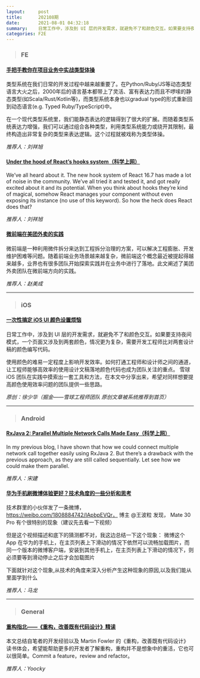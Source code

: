 ```yaml
---
layout:     post
title:      202108期
date:       2021-08-01 04:32:18
summary:    日常工作中，涉及到 UI 层的开发需求，就避免不了和颜色交互。如果要支持夜间模式，一个页面又涉及到两套颜色，情况更为复杂，需要开发工程师比对两套设计稿的颜色编写代码。使用颜色的难易一定程度上影响开发效率。如何打通工程师和设计师之间的通道，让工程师能够高效率的使用设计文稿落地颜色代码也成为团队关注的重点。雪球 iOS 团队在实践中摸索出一套工具和方法，在本文中分享出来，希望对同样想要提高颜色使用效率问题的团队提供一些思路。
categories: F2E
---
```



> ### FE

#### [手把手教你在项目业务中实战类型体操](https://zhuanlan.zhihu.com/p/181696903)

类型系统在我们日常的开发过程中越来越重要了。在Python/Ruby/JS等动态类型语言大火之后，2000年后的语言基本都带上了灵活、富有表达力而且不啰嗦的静态类型(如Scala/Rust/Kotlin等)，而类型系统本身也以gradual type的形式重新回到动态语言(e.g. Typed Ruby/TypeScript)中。

在一个现代类型系统里，我们能静态表达的逻辑得到了很大的扩展。而随着类型系统表达力增强，我们可以通过组合各种类型，利用类型系统能力或绕开其限制，最终构造出非常复杂的类型来表达逻辑。这个过程就被戏称为类型体操。

*推荐人：刘祥旭*

#### [Under the hood of React’s hooks system（科学上网）](https://the-guild.dev/blog/react-hooks-system)

We’ve all heard about it. The new hook system of React 16.7 has made a lot of noise in the community. We’ve all tried it and tested it, and got really excited about it and its potential. When you think about hooks they’re kind of magical, somehow React manages your component without even exposing its instance (no use of this keyword). So how the heck does React does that?

*推荐人：刘祥旭*

#### [微前端在美团外卖的实践](https://juejin.cn/post/6844904073972432903)

微前端是一种利用微件拆分来达到工程拆分治理的方案，可以解决工程膨胀、开发维护困难等问题。随着前端业务场景越来越复杂，微前端这个概念最近被提起得越来越多，业界也有很多团队开始探索实践并在业务中进行了落地。此文阐述了美团外卖团队在微前端方向的实践。


*推荐人：赵美成*

---

> ### iOS

#### [一次性搞定 iOS UI 颜色设置烦恼](https://juejin.cn/post/6998423779240067109)

日常工作中，涉及到 UI 层的开发需求，就避免不了和颜色交互。如果要支持夜间模式，一个页面又涉及到两套颜色，情况更为复杂，需要开发工程师比对两套设计稿的颜色编写代码。

使用颜色的难易一定程度上影响开发效率。如何打通工程师和设计师之间的通道，让工程师能够高效率的使用设计文稿落地颜色代码也成为团队关注的重点。
雪球 iOS 团队在实践中摸索出一套工具和方法，在本文中分享出来，希望对同样想要提高颜色使用效率问题的团队提供一些思路。

*原创：徐少华（掘金——雪球工程师团队 原创文章被系统推荐到首页）*

---

> ### Android


#### [RxJava 2: Parallel Multiple Network Calls Made Easy（科学上网）](https://medium.com/mobile-app-development-publication/rxjava-2-parallel-multiple-network-call-made-easy-1e1f14163eef)

In my previous blog, I have shown that how we could connect multiple network call together easily using RxJava 2. But there’s a drawback with the previous approach, as they are still called sequentially.
Let see how we could make them parallel.

*推荐人：宋建*

#### [华为手机刷微博体验更好？技术角度的一些分析和思考](https://androidperformance.com/2020/08/20/weibo-imageload-opt-on-huawei/)

技术群里的小伙伴发了一条微博， https://weibo.com/1808884742/IApbpEVQr， 博主 @王波粒 发现， Mate 30 Pro 有个很特别的现象（建议先去看一下视频）

但是这个视频描述和底下的猜测都不对，我这边总结一下这个现象： 微博这个 App 在华为的手机上，在主页列表上下滑动的情况下依然可以流畅加载图片，而同一个版本的微博客户端，安装到其他手机上，在主页列表上下滑动的情况下，则必须要等到滑动停止之后才会加载图片

下面就针对这个现象,从技术的角度来深入分析产生这种现象的原因,以及我们能从里面学到什么


*推荐人：马龙*

---

> ### General

#### [重构指北——《重构，改善既有代码设计》精读](https://mp.weixin.qq.com/s/ciKbBI0EKsM_TqKiicAocQ)

本文总结自笔者的开发经验以及 Martin Fowler 的《重构，改善既有代码设计》读书体会，希望能帮助更多的开发者了解重构，重构并不是想象中的重活，它也可以很简单。Commit a feature，review and refactor。


*推荐人：Yoocky*
